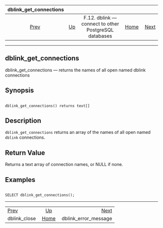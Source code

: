 <!--?xml version="1.0" encoding="UTF-8" standalone="no"?-->

|              dblink\_get\_connections             |                                                                          |                                                      |                                                       |                                                                   |
| :-----------------------------------------------: | :----------------------------------------------------------------------- | :--------------------------------------------------: | ----------------------------------------------------: | ----------------------------------------------------------------: |
| [Prev](contrib-dblink-close.html "dblink_close")  | [Up](dblink.html "F.12. dblink — connect to other PostgreSQL databases") | F.12. dblink — connect to other PostgreSQL databases | [Home](index.html "PostgreSQL 17devel Documentation") |  [Next](contrib-dblink-error-message.html "dblink_error_message") |

***

## dblink\_get\_connections

dblink\_get\_connections — returns the names of all open named dblink connections

## Synopsis

```

dblink_get_connections() returns text[]
```

## Description

`dblink_get_connections` returns an array of the names of all open named `dblink` connections.

## Return Value

Returns a text array of connection names, or NULL if none.

## Examples

```

SELECT dblink_get_connections();
```

***

|                                                   |                                                                          |                                                                   |
| :------------------------------------------------ | :----------------------------------------------------------------------: | ----------------------------------------------------------------: |
| [Prev](contrib-dblink-close.html "dblink_close")  | [Up](dblink.html "F.12. dblink — connect to other PostgreSQL databases") |  [Next](contrib-dblink-error-message.html "dblink_error_message") |
| dblink\_close                                     |           [Home](index.html "PostgreSQL 17devel Documentation")          |                                            dblink\_error\_message |
